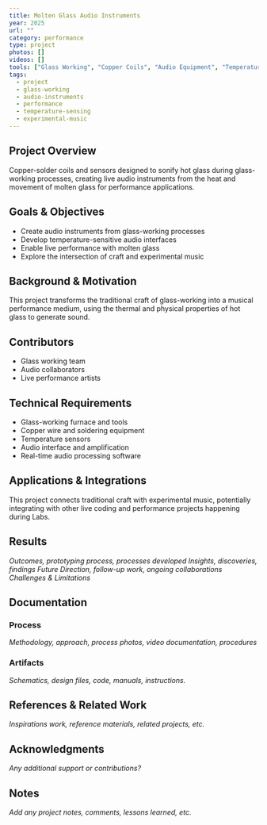 ```yaml
---
title: Molten Glass Audio Instruments
year: 2025
url: ""
category: performance
type: project
photos: []
videos: []
tools: ["Glass Working", "Copper Coils", "Audio Equipment", "Temperature Sensors"]
tags:
  - project
  - glass-working
  - audio-instruments
  - performance
  - temperature-sensing
  - experimental-music
---
```


## Project Overview
Copper-solder coils and sensors designed to sonify hot glass during glass-working processes, creating live audio instruments from the heat and movement of molten glass for performance applications.

## Goals & Objectives
- Create audio instruments from glass-working processes
- Develop temperature-sensitive audio interfaces
- Enable live performance with molten glass
- Explore the intersection of craft and experimental music

## Background & Motivation
This project transforms the traditional craft of glass-working into a musical performance medium, using the thermal and physical properties of hot glass to generate sound.

## Contributors 
- Glass working team
- Audio collaborators
- Live performance artists

## Technical Requirements
- Glass-working furnace and tools
- Copper wire and soldering equipment
- Temperature sensors
- Audio interface and amplification
- Real-time audio processing software

## Applications & Integrations
This project connects traditional craft with experimental music, potentially integrating with other live coding and performance projects happening during Labs.

## Results
*Outcomes, prototyping process, processes developed*
*Insights, discoveries, findings*
*Future Direction, follow-up work, ongoing collaborations*
*Challenges & Limitations*

## Documentation

### Process
*Methodology, approach, process photos, video documentation, procedures*

### Artifacts
*Schematics, design files, code, manuals, instructions.*

## References & Related Work
*Inspirations work, reference materials, related projects, etc.*

## Acknowledgments
*Any additional support or contributions?*

## Notes
*Add any project notes, comments, lessons learned, etc.* 